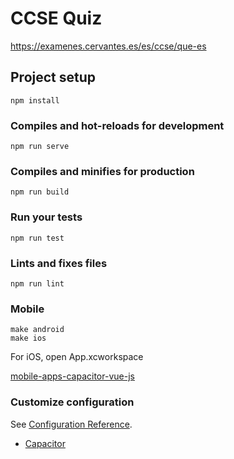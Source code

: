 # CCSE Quiz

https://examenes.cervantes.es/es/ccse/que-es

## Project setup
```
npm install
```

### Compiles and hot-reloads for development
```
npm run serve
```

### Compiles and minifies for production
```
npm run build
```

### Run your tests
```
npm run test
```

### Lints and fixes files
```
npm run lint
```

### Mobile

```
make android
make ios
```

For iOS, open App.xcworkspace

[mobile-apps-capacitor-vue-js](https://www.smashingmagazine.com/2018/07/mobile-apps-capacitor-vue-js)


### Customize configuration

See [Configuration Reference](https://cli.vuejs.org/config).

* [Capacitor](https://capacitor.ionicframework.com/docs/getting-started/)
<!--
https://www.tandemmadrid.com/tandem/wp-content/uploads/pdf/CCSE_2019-preguntas-tarea-1.pdf

https://quizlet.com/154850544/examen-cultural-1-flash-cards/
ttps://quizlet.com/238451713/ccse-2018-flash-cards/
https://opentdb.com/user_edit_question.php?id=7629
-->